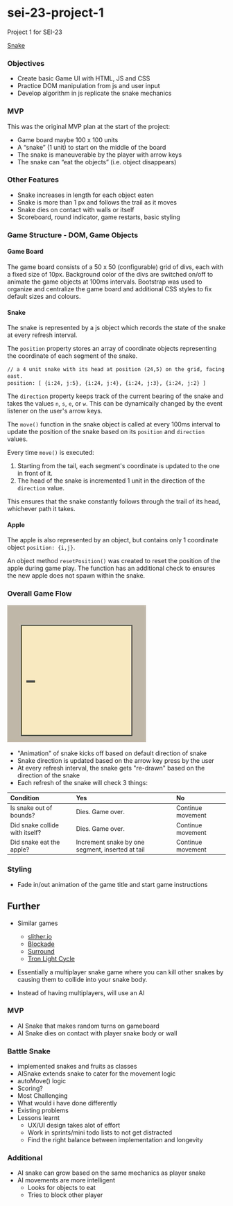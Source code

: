 # sei-23-project-1
Project 1 for SEI-23

<a href="https://siu-sing.github.io/snake/" target="_blank">Snake</a>

### Objectives
- Create basic Game UI with HTML, JS and CSS
- Practice DOM manipulation from js and user input
- Develop algorithm in js replicate the snake mechanics

### MVP 
This was the original MVP plan at the start of the project:
- Game board maybe 100 x 100 units
- A “snake” (1 unit) to start on the middle of the board
- The snake is maneuverable by the player with arrow keys
- The snake can “eat the objects” (i.e. object disappears)

### Other Features
- Snake increases in length for each object eaten
- Snake is more than 1 px and follows the trail as it moves
- Snake dies on contact with walls or itself
- Scoreboard, round indicator, game restarts, basic styling

### Game Structure - DOM, Game Objects
#### Game Board
The game board consists of a 50 x 50 (configurable) grid of divs, each with a fixed size of 10px. Background color of the divs are switched on/off to animate the game objects at 100ms intervals. Bootstrap was used to organize and centralize the game board and additional CSS styles to fix default sizes and colours.

#### Snake
The snake is represented by a js object which records the state of the snake at every refresh interval.  

The `position` property stores an array of coordinate objects representing the coordinate of each segment of the snake.  

    // a 4 unit snake with its head at position (24,5) on the grid, facing east.
    position: [ {i:24, j:5}, {i:24, j:4}, {i:24, j:3}, {i:24, j:2} ] 

The `direction` property keeps track of the current bearing of the snake and takes the values `n`, `s`, `e`, or `w`. This can be dynamically changed by the event listener on the user's arrow keys.

The `move()` function in the snake object is called at every 100ms interval to update the position of the snake based on its `position` and `direction` values. 

Every time `move()` is executed:
1. Starting from the tail, each segment's coordinate is updated to the one in front of it.
2. The head of the snake is incremented 1 unit in the direction of the `direction` value. 

This ensures that the snake constantly follows through the trail of its head, whichever path it takes.

#### Apple
The apple is also represented by an object, but contains only 1 coordinate object `position: {i,j}`. 

An object method `resetPosition()` was created to reset the position of the apple during game play. The function has an additional check to ensures the new apple does not spawn within the snake.

### Overall Game Flow 
<img src="./screencapture.gif">

- "Animation" of snake kicks off based on default direction of snake
- Snake direction is updated based on the arrow key press by the user
- At every refresh interval, the snake gets "re-drawn" based on the direction of the snake 
- Each refresh of the snake will check 3 things:

|Condition						|Yes				|No		|
|:-------------------------------|:-------------------|:-------|
|Is snake out of bounds?		| Dies. Game over.	| Continue movement|
|Did snake collide with itself?	| Dies. Game over.	| Continue movement|
|Did snake eat the apple?		| Increment snake by one segment, inserted at tail | Continue movement|

### Styling 
- Fade in/out animation of the game title and start game instructions

## Further
- Similar games 
    - [slither.io](http://slither.io/)
    - [Blockade](https://en.wikipedia.org/wiki/Blockade_(video_game))
    - [Surround](https://en.wikipedia.org/wiki/Surround_(video_game))
    - [Tron Light Cycle](https://en.wikipedia.org/wiki/Tron_(video_game))

- Essentially a multiplayer snake game where you can kill other snakes by causing them to collide into your snake body. 
- Instead of having multiplayers, will use an AI

### MVP
- AI Snake that makes random turns on gameboard
- AI Snake dies on contact with player snake body or wall

### Battle Snake
- implemented snakes and fruits as classes
- AISnake extends snake to cater for the movement logic
- autoMove() logic
- Scoring?
- Most Challenging
- What would i have done differently
- Existing problems
- Lessons learnt
    - UX/UI design takes alot of effort
    - Work in sprints/mini todo lists to not get distracted
    - Find the right balance between implementation and longevity

### Additional
- AI snake can grow based on the same mechanics as player snake
- AI movements are more intelligent 
    - Looks for objects to eat 
    - Tries to block other player
